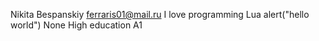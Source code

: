 Nikita Bespanskiy
ferraris01@mail.ru
I love programming
Lua
alert("hello world")
None
High education
A1

